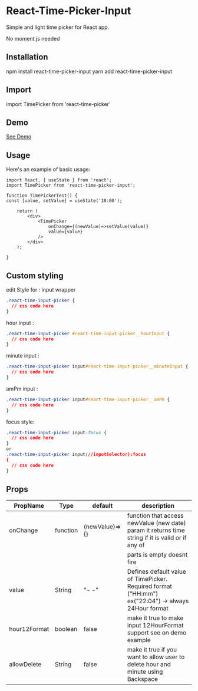 # React-Time-Picker-Input

Simple and light time picker for React app.

No moment.js needed

## Installation

npm install react-time-picker-input
yarn add react-time-picker-input

## Import

import TimePicker from 'react-time-picker'

## Demo

[See Demo](https://github.com/Ornaldo-RP-R/react-time-picker-test)

## Usage

Here's an example of basic usage:

```JSX
import React, { useState } from 'react';
import TimePicker from 'react-time-picker-input';

function TimePickerTest() {
const [value, setValue] = useState('10:00');

    return (
        <div>
            <TimePicker
                onChange={(newValue)=>setValue(value)}
                value={value}
            />
        </div>
    );

}
```

## Custom styling

edit Style for :
input wrapper

```css
.react-time-input-picker {
  // css code here
}
```

hour input :

```css
.react-time-input-picker #react-time-input-picker__hourInput {
  // css code here
}
```

minute input :

```css
.react-time-input-picker input#react-time-input-picker__minuteInput {
  // css code here
}
```

amPm input :

```css
.react-time-input-picker input#react-time-input-picker__amPm {
  // css code here
}
```

focus style:

```css
.react-time-input-picker input:focus {
  // css code here
}
or 
.react-time-input-picker input(//inputSelector):focus
{
  // css code here
}
```

## Props

| PropName     | Type     | default        | description                                                                                        |
| ------------ | -------- | -------------- | -------------------------------------------------------------------------------------------------- |
| onChange     | function | (newValue)=>{} | function that access newValue (new date) param it returns time string if it is valid or if any of  |
|              |          |                | parts is empty doesnt fire                                                                         |
| value        | String   | "- -"          | Defines default value of TimePicker. Required format ("HH:mm") ex("22:04") -> always 24Hour format |
| hour12Format | boolean  | false          | make it true to make input 12HourFormat support see on demo example                                |
| allowDelete  | String   | false          | make it true if you want to allow user to delete hour and minute using Backspace                   |
